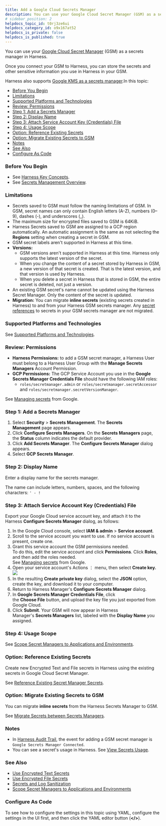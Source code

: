 ```yaml
---
title: Add a Google Cloud Secrets Manager
description: You can use your Google Cloud Secret Manager (GSM) as a secrets manager in Harness. Once you connect your GSM to Harness, you can store the secrets and other sensitive information you use in Harness…
# sidebar_position: 2
helpdocs_topic_id: t0rj3ze6ui
helpdocs_category_id: o9x167at52
helpdocs_is_private: false
helpdocs_is_published: true
---
```


You can use your [Google Cloud Secret Manager](https://cloud.google.com/secret-manager/docs) (GSM) as a secrets manager in Harness.

Once you connect your GSM to Harness, you can store the secrets and other sensitive information you use in Harness in your GSM.

Harness also supports [Google KMS as a secrets manager](/article/avo98eldl0-add-a-google-cloud-kms-secrets-manager).In this topic:

* [Before You Begin](#before_you_begin)
* [Limitations](#limitations)
* [Supported Platforms and Technologies](#supported_platforms_and_technologies)
* [Review: Permissions](#review_permissions)
* [Step 1: Add a Secrets Manager](#step_1_add_a_secrets_manager)
* [Step 2: Display Name](#step_2_display_name)
* [Step 3: Attach Service Account Key (Credentials) File](#step_3_attach_service_account_key_credentials_file)
* [Step 4: Usage Scope](#step_4_usage_scope)
* [Option: Reference Existing Secrets](https://docs.harness.io/article/t0rj3ze6ui-add-a-google-cloud-secrets-manager#option_reference_existing_secrets)
* [Option: Migrate Existing Secrets to GSM](#option_migrate_existing_secrets_to_gsm)
* [Notes](#notes)
* [See Also](#see_also)
* [Configure As Code](#configure_as_code)

### Before You Begin

* See [Harness Key Concepts](/article/4o7oqwih6h-harness-key-concepts).
* See [Secrets Management Overview](/article/au38zpufhr-secret-management).

### Limitations

* Secrets saved to GSM must follow the naming limitations of GSM. In GSM, secret names can only contain English letters (A-Z), numbers (0–9), dashes (-), and underscores (\_).
* The maximum size for encrypted files saved to GSM is 64KiB.
* Harness Secrets saved to GSM are assigned to a GCP region automatically. An automatic assignment is the same as not selecting the **Regions** setting when creating a secret in GSM.
* GSM secret labels aren't supported in Harness at this time.
* **Versions:**
	+ GSM versions aren't supported in Harness at this time. Harness only supports the latest version of the secret.
	+ When you change the content of a secret stored by Harness in GSM, a new version of that secret is created. That is the latest version, and that version is used by Harness.
	+ When you delete a secret in Harness that is stored in GSM, the entire secret is deleted, not just a version.
* An existing GSM secret's name cannot be updated using the Harness Secret Manager. Only the content of the secret is updated.
* **Migration:** You can migrate **inline secrets** (existing secrets created in Harness) to and from your Harness GSM secrets manager. Any [secret references](/article/cwp7rlauzn-reference-existing-secrets) to secrets in your GSM secrets manager are not migrated.

### Supported Platforms and Technologies

See [Supported Platforms and Technologies](/article/220d0ojx5y-supported-platforms).

### Review: Permissions

* **Harness Permissions:** to add a GSM secret manager, a Harness User must belong to a Harness User Group with the **Manage Secrets Managers** Account Permission.
* **GCP Permissions:** The GCP Service Account you use in the **Google Secrets Manager Credentials File** should have the following IAM roles:
	+ `roles/secretmanager.admin` or `roles/secretmanager.secretAccessor` and `roles/secretmanager.secretVersionManager`.

See [Managing secrets](https://cloud.google.com/secret-manager/docs/access-control) from Google.

### Step 1: Add a Secrets Manager

1. Select **Security** > **Secrets Management**. The **Secrets Management** page appears.
2. Click **Configure Secrets Managers**. On the **Secrets Managers** page, the **Status** column indicates the default provider.
3. Click **Add Secrets Manager**. The **Configure Secrets Manager** dialog appears.
4. Select **GCP Secrets Manager**.

### Step 2: Display Name

Enter a display name for the secrets manager.

The name can include letters, numbers, spaces, and the following characters: `' - !`

### Step 3: Attach Service Account Key (Credentials) File

Export your Google Cloud service account key, and attach it to the Harness **Configure Secrets Manager** dialog, as follows:

1. In the Google Cloud console, select **IAM & admin** > **Service account**.
2. Scroll to the service account you want to use. If no service account is present, create one.
3. Grant this service account the GSM permissions needed.  
To do this, edit the service account and click **Permissions**. Click **Roles**, and then add the roles needed.  
See [Managing secrets](https://cloud.google.com/secret-manager/docs/access-control) from Google.
4. Open your service account's Actions ⋮ menu, then select **Create key.**[![](https://files.helpdocs.io/kw8ldg1itf/articles/32poj7ap92/1576190233970/image.png)](https://files.helpdocs.io/kw8ldg1itf/articles/32poj7ap92/1576190233970/image.png)
5. In the resulting **Create private key** dialog, select the **JSON** option, create the key, and download it to your computer.
6. Return to Harness Manager's **Configure Secrets Manager** dialog.
7. In **Google Secrets Manager Credentials File**, click the **Choose File** button, and upload the key file you just exported from Google Cloud.
8. Click **Submit**. Your GSM will now appear in Harness Manager's **Secrets Managers** list, labeled with the **Display Name** you assigned.

### Step 4: Usage Scope

See [Scope Secret Managers to Applications and Environments](https://docs.harness.io/article/e4ikpd00f6-scope-secret-managers-to-applications-and-environments).

### Option: Reference Existing Secrets

Create new Encrypted Text and File secrets in Harness using the existing secrets in Google Cloud Secret Manager.

See [Reference Existing Secret Manager Secrets](/article/cwp7rlauzn-reference-existing-secrets).

### Option: Migrate Existing Secrets to GSM

You can migrate **inline secrets** from the Harness Secrets Manager to GSM.

See [Migrate Secrets between Secrets Managers](/article/prjsaaev0c-migrate-secrets-between-secrets-managers).

### Notes

* In [Harness Audit Trail](/article/kihlcbcnll-audit-trail), the event for adding a GSM secret manager is `Google Secrets Manager Connected`.
* You can see a secret's usage in Harness. See [View Secrets Usage](/article/8bldcebkkf-managing-harness-secrets).

### See Also

* [Use Encrypted Text Secrets](/article/ygyvp998mu-use-encrypted-text-secrets)
* [Use Encrypted File Secrets](/article/nt5vchhka4-use-encrypted-file-secrets)
* [Secrets and Log Sanitization](/article/o5ec7vvtju-secrets-and-log-sanitization)
* [Scope Secret Managers to Applications and Environments](/article/e4ikpd00f6-scope-secret-managers-to-applications-and-environments)

### Configure As Code

To see how to configure the settings in this topic using YAML, configure the settings in the UI first, and then click the YAML editor button (**</>**).

